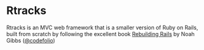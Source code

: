 # Rtracks
Rtracks is an MVC web framework that is a smaller version of Ruby on Rails, built from scratch by following the excellent book [Rebuilding Rails](https://rebuilding-rails.com) by Noah Gibbs ([@codefolio](https://twitter.com/codefolio))
